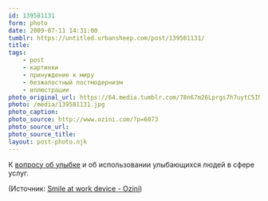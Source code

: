 ```yaml
---
id: 139581131
form: photo
date: 2009-07-11 14:31:00
tumblr: https://untitled.urbansheep.com/post/139581131/
title:
tags:
    - post
    - картинки
    - принуждение к миру
    - безжалостный постмодернизм
    - иллюстрации
photo_original_url: https://64.media.tumblr.com/78n67m26Lprgs7h7uytC5IMRo1_1280.jpg
photo: /media/139581131.jpg
photo_caption: 
photo_source: http://www.ozini.com/?p=6073
photo_source_url:
photo_source_title:
layout: post-photo.njk
---
```


<p>К <a href="http://friendfeed.com/urbansheep/414c749d">вопросу об улыбке</a> и об использовании улыбающихся людей в сфере услуг.</p>

<p>(Источник: <a href="http://www.ozini.com/?p=6073">Smile at work device - Ozini</a>)</p>

